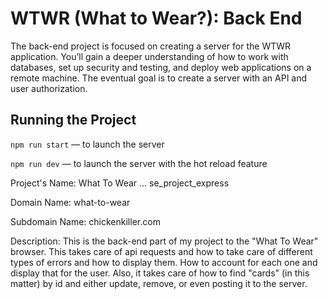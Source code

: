 # WTWR (What to Wear?): Back End

The back-end project is focused on creating a server for the WTWR application. You’ll gain a deeper understanding of how to work with databases, set up security and testing, and deploy web applications on a remote machine. The eventual goal is to create a server with an API and user authorization.

## Running the Project

`npm run start` — to launch the server

`npm run dev` — to launch the server with the hot reload feature

Project's Name:
What To Wear ... se_project_express

Domain Name:
what-to-wear

Subdomain Name:
chickenkiller.com

Description:
This is the back-end part of my project to the "What To Wear" browser. This takes care of api requests and how to take care of different types of errors and how to display them. How to account for each one and display that for the user. Also, it takes care of how to find "cards" (in this matter) by id and either update, remove, or even posting it to the server.
